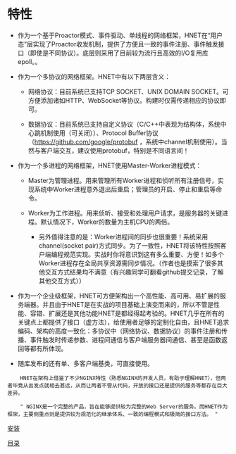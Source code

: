 # 特性

* 作为一个基于Proactor模式、事件驱动、单线程的网络框架，HNET在“用户态”层实现了Proactor收发机制，提供了方便且一致的事件注册、事件触发接口（即使是不同协议）。底层则采用了目前较为流行且高效的I/O复用库epoll。。

* 作为一个多协议的网络框架。HNET中有以下两层含义：

    * 网络协议：目前系统已支持TCP SOCKET、UNIX DOMAIN SOCKET。可方便添加诸如HTTP、WebSocket等协议。构建时仅需传递相应的协议即可。

    * 数据协议：目前系统已支持自定义协议（C/C++中表现为结构体，系统中心跳机制使用（可关闭））、Protocol Buffer协议（https://github.com/google/protobuf ，系统中channel机制使用）。当然与客户端交互，建议使用protobuf，特别是不同语言间！

* 作为一个多进程的网络框架，HNET使用Master-Worker进程模式：

    * Master为管理进程。用来管理所有Worker进程和侦听所有注册信号，实现系统中Worker进程意外退出后重启；管理员的开启、停止和重启等命令。

    * Worker为工作进程。用来侦听、接受和处理用户请求，是服务器的关键进程。默认情况下，Worker的数量为主机CPU的两倍。
        * 另外值得注意的是：Worker进程间的同步也很重要！系统采用channel(socket pair)方式同步。为了一致性，HNET将该特性按照客户端编程规范实现。实战时你将意识到这有多么重要、方便！如多个Worker进程存在全局共享资源需同步情况。（作者也是摸索了很多其他交互方式结果均不满意（有兴趣同学可翻看github提交记录，了解其他交互方式））

* 作为一个企业级框架，HNET可方便架构出一个高性能、高可用、易扩展的服务端器。并且由于HNET是在实战的项目基础上演变而来的，所以不管是性能、容错、扩展还是其他功能HNET是都经得起考验的。HNET几乎在所有的关键点上都提供了接口（虚方法），给使用者足够的定制化自由，且HNET追求编码、架构的高度一致化：多协议中（网络协议、数据协议）的事件注册和传播、事件触发时传递参数、进程间通信与客户端服务器间通信、甚至是函数返回等都有所体现。

* 随库发布的还有单、多客户端基类，可直接使用。


```
    HNET在架构上借鉴了不少NGINX特性（熟悉NGINX的开发人员，有助于理解HNET），但两者毕竟从出发点就相去甚远，从而让两者不管从代码，开放的接口还是提供的服务等都存在巨大差异。

    " NGINX是一个完整的产品，旨在能够提供较为完整的Web Server的服务。而HNET作为框架，主要侧重点则是提供较为规范化的继承体系、一致的编程模式和极简的接口方法。 "
```


[安装](../install/README.md)

[目录](../SUMMARY.md)
